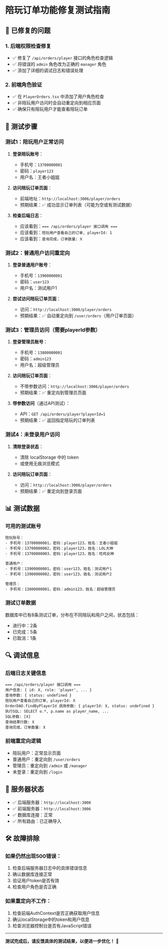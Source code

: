 # 陪玩订单功能修复测试指南

## 🔧 已修复的问题

### 1. 后端权限检查修复
- ✅ 修复了 `/api/orders/player` 接口的角色检查逻辑
- ✅ 将错误的 `admin` 角色改为正确的 `manager` 角色
- ✅ 添加了详细的调试日志和错误处理

### 2. 前端角色验证
- ✅ 在 `PlayerOrders.tsx` 中添加了用户角色检查
- ✅ 非陪玩用户访问时会自动重定向到相应页面
- ✅ 确保只有陪玩用户才能查看陪玩订单

## 🧪 测试步骤

### 测试1：陪玩用户正常访问
1. **登录陪玩账号**：
   - 手机号：`13700000001`
   - 密码：`player123`
   - 用户名：王者小姐姐

2. **访问陪玩订单页面**：
   - 前端地址：`http://localhost:3006/player/orders`
   - 预期结果：✅ 成功显示订单列表（可能为空或有测试数据）

3. **检查后端日志**：
   - 应该看到：`=== /api/orders/player 接口调用 ===`
   - 应该看到：`陪玩用户查看自己的订单, playerId: 1`
   - 应该看到：`查询完成，订单数量: X`

### 测试2：普通用户访问重定向
1. **登录普通用户账号**：
   - 手机号：`13900000001`
   - 密码：`user123`
   - 用户名：测试用户1

2. **尝试访问陪玩订单页面**：
   - 访问：`http://localhost:3006/player/orders`
   - 预期结果：✅ 自动重定向到 `/user/orders`（用户订单页面）

### 测试3：管理员访问（需要playerId参数）
1. **登录管理员账号**：
   - 手机号：`13800000001`
   - 密码：`admin123`
   - 用户名：超级管理员

2. **访问陪玩订单页面**：
   - 不带参数访问：`http://localhost:3006/player/orders`
   - 预期结果：✅ 重定向到管理员页面
   
3. **带参数访问**（通过API测试）：
   - API：`GET /api/orders/player?playerId=1`
   - 预期结果：✅ 返回指定陪玩的订单列表

### 测试4：未登录用户访问
1. **清除登录状态**：
   - 清除 localStorage 中的 token
   - 或使用无痕浏览模式

2. **访问陪玩订单页面**：
   - 访问：`http://localhost:3006/player/orders`
   - 预期结果：✅ 重定向到登录页面

## 📊 测试数据

### 可用的测试账号
```
陪玩账号：
- 手机号：13700000001，密码：player123，姓名：王者小姐姐
- 手机号：13700000002，密码：player123，姓名：LOL大神
- 手机号：13700000003，密码：player123，姓名：吃鸡女神

普通用户：
- 手机号：13900000001，密码：user123，姓名：测试用户1
- 手机号：13900000002，密码：user123，姓名：测试用户2

管理员：
- 手机号：13800000001，密码：admin123，姓名：超级管理员
```

### 测试订单数据
数据库中已有8条测试订单，分布在不同陪玩和用户之间，状态包括：
- 进行中：2条
- 已完成：5条  
- 已取消：1条

## 🔍 调试信息

### 后端日志关键信息
```
=== /api/orders/player 接口调用 ===
用户信息: { id: X, role: 'player', ... }
查询参数: { status: undefined }
陪玩用户查看自己的订单, playerId: X
OrderDAO.findByPlayerId 调用参数: { playerId: X, status: undefined }
执行SQL: SELECT o.*, p.name as player_name, ...
SQL参数: [X]
查询结果行数: X
查询完成，订单数量: X
```

### 前端重定向逻辑
- 陪玩用户：正常显示页面
- 普通用户：重定向到 `/user/orders`
- 管理员：重定向到 `/admin` 或 `/manager`
- 未登录：重定向到 `/login`

## 🚀 服务器状态

- ✅ 后端服务器：`http://localhost:3000`
- ✅ 前端服务器：`http://localhost:3006`
- ✅ 数据库连接：正常
- ✅ 所有路由：已正确导入

## 🛠️ 故障排除

### 如果仍然出现500错误：
1. 检查后端服务器日志中的具体错误信息
2. 确认数据库连接正常
3. 验证用户token是否有效
4. 检查用户角色是否正确

### 如果重定向不工作：
1. 检查前端AuthContext是否正确获取用户信息
2. 确认localStorage中的token和用户信息
3. 检查浏览器控制台是否有JavaScript错误

---

**测试完成后，请反馈具体的测试结果，以便进一步优化！** 🎯
